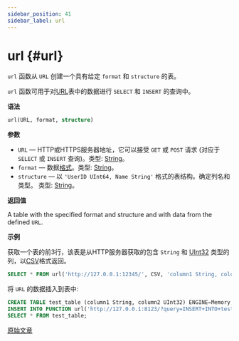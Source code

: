 ```yaml
---
sidebar_position: 41
sidebar_label: url
---
```


# url {#url}

`url` 函数从 `URL` 创建一个具有给定 `format` 和 `structure` 的表。

`url` 函数可用于对[URL](../../engines/table-engines/special/url.md)表中的数据进行 `SELECT` 和 `INSERT` 的查询中。

**语法**

``` sql
url(URL, format, structure)
```

**参数**

- `URL` — HTTP或HTTPS服务器地址，它可以接受 `GET` 或 `POST` 请求 (对应于 `SELECT` 或 `INSERT` 查询)。类型: [String](../../sql-reference/data-types/string.md)。
- `format` — 数据[格式](../../interfaces/formats.md#formats)。类型: [String](../../sql-reference/data-types/string.md)。
- `structure` — 以 `'UserID UInt64, Name String'` 格式的表结构。确定列名和类型。 类型: [String](../../sql-reference/data-types/string.md)。

**返回值**

A table with the specified format and structure and with data from the defined `URL`.

**示例**

获取一个表的前3行，该表是从HTTP服务器获取的包含 `String` 和 [UInt32](../../sql-reference/data-types/int-uint.md) 类型的列，以[CSV](../../interfaces/formats.md#csv)格式返回。

``` sql
SELECT * FROM url('http://127.0.0.1:12345/', CSV, 'column1 String, column2 UInt32') LIMIT 3;
```

将 `URL` 的数据插入到表中:

``` sql
CREATE TABLE test_table (column1 String, column2 UInt32) ENGINE=Memory;
INSERT INTO FUNCTION url('http://127.0.0.1:8123/?query=INSERT+INTO+test_table+FORMAT+CSV', 'CSV', 'column1 String, column2 UInt32') VALUES ('http interface', 42);
SELECT * FROM test_table;
```
[原始文章](https://clickhouse.com/docs/en/query_language/table_functions/url/) <!--hide-->
